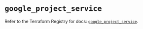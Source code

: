 # `google_project_service`

Refer to the Terraform Registry for docs: [`google_project_service`](https://registry.terraform.io/providers/hashicorp/google-beta/6.30.0/docs/resources/google_project_service).
